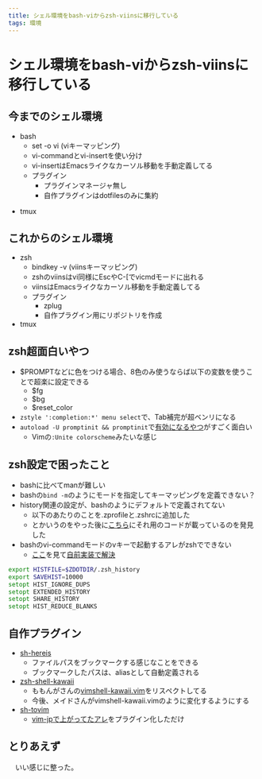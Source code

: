 ```yaml
---
title: シェル環境をbash-viからzsh-viinsに移行している
tags: 環境
---
```

# シェル環境をbash-viからzsh-viinsに移行している
## 今までのシェル環境
+ bash
    - set -o vi (viキーマッピング)
    - vi-commandとvi-insertを使い分け
    - vi-insertはEmacsライクなカーソル移動を手動定義してる
    + プラグイン
        - プラグインマネージャ無し
        - 自作プラグインはdotfilesのみに集約
- tmux


## これからのシェル環境
-  zsh
    - bindkey -v (viinsキーマッピング)
    - zshのviinsはvi同様にEscやC-\[でvicmdモードに出れる
    - viinsはEmacsライクなカーソル移動を手動定義してる
    + プラグイン
        - zplug
        - 自作プラグイン用にリポジトリを作成
- tmux


## zsh超面白いやつ

- $PROMPTなどに色をつける場合、8色のみ使うならば以下の変数を使うことで超楽に設定できる
    - $fg
    - $bg
    - $reset\_color
- `zstyle ':completion:*' menu select`で、Tab補完が超ベンリになる
- `autoload -U promptinit && promptinit`で[有効になるやつ](https://wiki.archlinuxjp.org/index.php/Zsh#.E3.83.97.E3.83.AD.E3.83.B3.E3.83.97.E3.83.88)がすごく面白い
    - Vimの`:Unite colorscheme`みたいな感じ


## zsh設定で困ったこと
- bashに比べてmanが難しい
- bashの`bind -m`のようにモードを指定してキーマッピングを定義できない？
- history関連の設定が、bashのようにデフォルトで定義されてない
    - 以下のあたりのことを.zprofileと.zshrcに追加した
    - とかいうのをやった後に[こちら](http://qiita.com/b4b4r07/items/8db0257d2e6f6b19ecb9)にそれ用のコードが載っているのを発見した
- bashのvi-commandモードのvキーで起動するアレがzshでできない
    - [ここ](http://itchyny.hatenablog.com/entry/20111120/1321803120)を見て[自前実装で解決](http://qiita.com/aiya000/items/337b71e7d669cfa66128)

```zsh
export HISTFILE=$ZDOTDIR/.zsh_history
export SAVEHIST=10000
setopt HIST_IGNORE_DUPS
setopt EXTENDED_HISTORY
setopt SHARE_HISTORY
setopt HIST_REDUCE_BLANKS
```


## 自作プラグイン
+ [sh-hereis](https://github.com/aiya000/sh-hereis)
    - ファイルパスをブックマークする感じなことをできる
    - ブックマークしたパスは、aliasとして自動定義される
+ [zsh-shell-kawaii](https://github.com/aiya000/zsh-shell-kawaii)
    - ももんがさんの[vimshell-kawaii.vim](http://blog.supermomonga.com/articles/vim/make-vimshell-cute.html)をリスペクトしてる
    - 今後、メイドさんがvimshell-kawaii.vimのように変化するようにする
+ [sh-tovim](https://github.com/aiya000/sh-tovim)
    - [vim-jpで上がってたアレ](http://vim-jp.org/blog/2015/10/15/tovim-on-shell-command-pipes.html)をプラグイン化しただけ


## とりあえず
　いい感じに整った。
